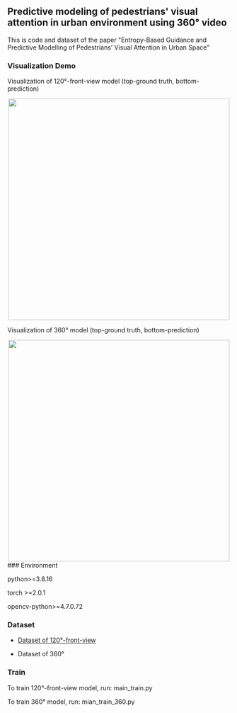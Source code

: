 ## Predictive modeling of pedestrians' visual attention in urban environment using 360° video

This is code and dataset of the paper "Entropy-Based Guidance and Predictive Modelling of Pedestrians’ Visual Attention in Urban Space"

### Visualization Demo
Visualization of 120°-front-view model (top-ground truth, bottom-prediction)
<div align="center">
<img src="demo/comparison.gif" width="500px" align="center"/>
</div>

Visualization of 360° model (top-ground truth, bottom-prediction)
<div align="center">
<img src="demo/comparison360.gif" width="500px" align="center"/>
</div>
### Environment

python>=3.8.16

torch >=2.0.1

opencv-python>=4.7.0.72

### Dataset

* <a href="https://cloud.tsinghua.edu.cn/f/e0038a4d705e4c179195/?dl=1h">Dataset of 120°-front-view</a>

* Dataset of 360°

### Train

To train 120°-front-view model, run: main_train.py

To train 360° model, run: mian_train_360.py
